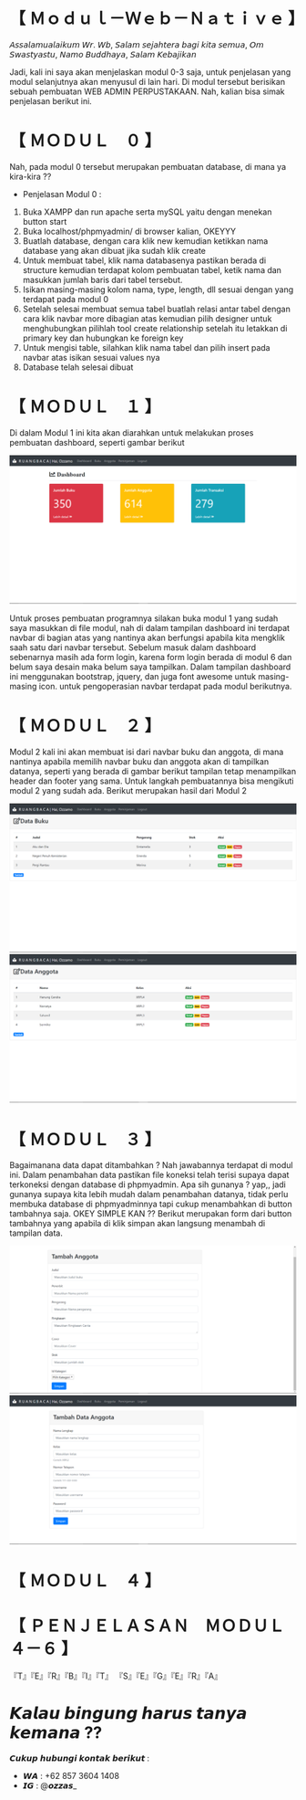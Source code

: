 # 【 Ｍｏｄｕｌ－Ｗｅｂ－Ｎａｔｉｖｅ 】
𝘈𝘴𝘴𝘢𝘭𝘢𝘮𝘶𝘢𝘭𝘢𝘪𝘬𝘶𝘮 𝘞𝘳. 𝘞𝘣,
𝘚𝘢𝘭𝘢𝘮 𝘴𝘦𝘫𝘢𝘩𝘵𝘦𝘳𝘢 𝘣𝘢𝘨𝘪 𝘬𝘪𝘵𝘢 𝘴𝘦𝘮𝘶𝘢,
𝘖𝘮 𝘚𝘸𝘢𝘴𝘵𝘺𝘢𝘴𝘵𝘶,
𝘕𝘢𝘮𝘰 𝘉𝘶𝘥𝘥𝘩𝘢𝘺𝘢,
𝘚𝘢𝘭𝘢𝘮 𝘒𝘦𝘣𝘢𝘫𝘪𝘬𝘢𝘯

Jadi, kali ini saya akan menjelaskan modul 0-3 saja, untuk penjelasan yang modul selanjutnya akan menyusul di lain hari.
Di modul tersebut berisikan sebuah pembuatan WEB ADMIN PERPUSTAKAAN. Nah, kalian bisa simak penjelasan berikut ini.

# 【 ＭＯＤＵＬ　０ 】
Nah, pada modul 0 tersebut merupakan pembuatan database, di mana ya kira-kira ??
- Penjelasan Modul 0 :
1. Buka XAMPP dan run apache serta mySQL yaitu dengan menekan button start
2. Buka localhost/phpmyadmin/ di browser kalian, OKEYYY
3. Buatlah database, dengan cara klik new kemudian ketikkan nama database yang akan dibuat jika sudah klik create
4. Untuk membuat tabel, klik nama databasenya pastikan berada di structure kemudian terdapat kolom pembuatan tabel, ketik nama dan masukkan jumlah baris dari tabel tersebut.
5. Isikan masing-masing kolom nama, type, length, dll sesuai dengan yang terdapat pada modul 0
6. Setelah selesai membuat semua tabel buatlah relasi antar tabel dengan cara klik navbar more dibagian atas kemudian pilih designer untuk menghubungkan pilihlah tool create relationship setelah itu letakkan di primary key dan hubungkan ke foreign key
7. Untuk mengisi table, silahkan klik nama tabel dan pilih insert pada navbar atas isikan sesuai values nya
8. Database telah selesai dibuat

# 【 ＭＯＤＵＬ　１ 】
Di dalam Modul 1 ini  kita akan diarahkan untuk melakukan proses pembuatan dashboard, seperti gambar berikut

![ALT TEXT](https://github.com/memorezasabana/Modul-Web-Native/blob/master/SS%20SIPERPUS/1.PNG)

Untuk proses pembuatan programnya silakan buka modul 1 yang sudah saya masukkan di file modul, nah di dalam tampilan dashboard ini terdapat navbar di bagian atas yang nantinya akan berfungsi apabila kita mengklik saah satu dari navbar tersebut. Sebelum masuk dalam dashboard sebenarnya masih ada form login, karena form login berada di modul 6 dan belum saya desain maka belum saya tampilkan. Dalam tampilan dashboard ini menggunakan bootstrap, jquery, dan juga font awesome untuk masing-masing icon. untuk pengoperasian navbar terdapat pada modul berikutnya.

# 【 ＭＯＤＵＬ　２ 】
Modul 2 kali ini akan membuat isi dari navbar buku dan anggota, di mana nantinya apabila memilih navbar buku dan anggota akan di tampilkan datanya, seperti yang berada di gambar berikut tampilan tetap menampilkan header dan footer yang sama. Untuk langkah pembuatannya bisa mengikuti modul 2 yang sudah ada. Berikut merupakan hasil dari Modul 2

![ALT TEXT](https://github.com/memorezasabana/Modul-Web-Native/blob/master/SS%20SIPERPUS/2.PNG)
![ALT TEXT](https://github.com/memorezasabana/Modul-Web-Native/blob/master/SS%20SIPERPUS/4.PNG)

# 【 ＭＯＤＵＬ　３ 】
Bagaimanana data dapat ditambahkan ? Nah jawabannya terdapat di modul ini. Dalam penambahan data pastikan file koneksi telah terisi supaya dapat terkoneksi dengan database di phpmyadmin. Apa sih gunanya ? yap,, jadi gunanya supaya kita lebih mudah dalam penambahan datanya, tidak perlu membuka database di phpmyadminnya tapi cukup menambahkan di button tambahnya saja. OKEY SIMPLE KAN ?? Berikut merupakan form dari button tambahnya yang apabila di klik simpan akan langsung menambah di tampilan data.

![ALT TEXT](https://github.com/memorezasabana/Modul-Web-Native/blob/master/SS%20SIPERPUS/3.PNG)
![ALT TEXT](https://github.com/memorezasabana/Modul-Web-Native/blob/master/SS%20SIPERPUS/5.PNG)

# 【 ＭＯＤＵＬ　４ 】

# 【 ＰＥＮＪＥＬＡＳＡＮ　ＭＯＤＵＬ ４－６ 】
『T』『E』『R』『B』『I』『T』   『S』『E』『G』『E』『R』『A』

# 𝙆𝙖𝙡𝙖𝙪 𝙗𝙞𝙣𝙜𝙪𝙣𝙜 𝙝𝙖𝙧𝙪𝙨 𝙩𝙖𝙣𝙮𝙖 𝙠𝙚𝙢𝙖𝙣𝙖 ??
𝘾𝙪𝙠𝙪𝙥 𝙝𝙪𝙗𝙪𝙣𝙜𝙞 𝙠𝙤𝙣𝙩𝙖𝙠 𝙗𝙚𝙧𝙞𝙠𝙪𝙩 :
- 𝙒𝘼 : +62 857 3604 1408
- 𝙄𝙂 : @𝙤𝙯𝙯𝙖𝙨_
